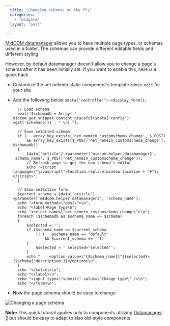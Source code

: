 ```yaml
---
  title: "Changing schemas on the fly"
  categories: 
    - "midgard"
  layout: "post"

---
```

[MidCOM datamanager][1] allows you to have multiple page types, or schemas used in a folder. The schemas can provide different editable fields and different styling. 

However, by default datamanager doesn't allow you to change a page's schema after it has been initially set. If you want to enable this, here is a quick hack.

- Customize the net.nehmer.static component's template `admin-edit` for your site

- Add the following below `$data['controller']->display_form();`

        // Load schema
        eval('$schemadb = Array( ' . midcom_get_snippet_content_graceful($data['config']->get('schemadb')) . " \n);");
        
        // Save selected schema
        if (   array_key_exists('net_nemein_customschema_change', $_POST)
            && array_key_exists($_POST['net_nemein_customschema_change'], $schemadb))
        {
            $data['article']->parameter('midcom.helper.datamanager2', 'schema_name', $_POST['net_nemein_customschema_change']);
            // Refresh page to get the new schema's editor
            echo '<script language=\"javascript\">location.replace(window.location + "#");</script>';
        }
            
        // Show selection form
        $current_schema = $data['article']->parameter('midcom.helper.datamanager2', 'schema_name');
        echo "<form method=\"post\">\n";
        echo "<label>Page type\n";
        echo "<select name=\"net_nemein_customschema_change\">\n";
        foreach ($schemadb as $schema_name => $schema)
        {
            $selected = '';
            if ($schema_name == $current_schema
                || (   $schema_name == 'default' 
                    && $current_schema == ''))
            {
                $selected = ' selected="selected"';
            }
            echo "    <option value=\"{$schema_name}\"{$selected}>{$schema['description']}</option>\n";
        }
        echo "</select>\n";
        echo "</label>\n";
        echo "<input type=\"submit\" value=\"Change type\" />\n";
        echo "</form>\n";

* Now the page schema should be easy to change:

![Changing a page schema](http://bergie.iki.fi/midcom-serveattachmentguid-b43d086eef8f06c04aad1c02dd98f67c/midcom-edit-page-change-schema.jpg)

__Note:__ This quick tutorial applies only to components utilizing [Datamanager 2][2] but should be easy to adapt to also old-style components.

[1]: http://www.midgard-project.org/documentation/midcom-helper-datamanager/
[2]: http://www.midgard-project.org/documentation/midcom-2-5-datamanger-rewrite/